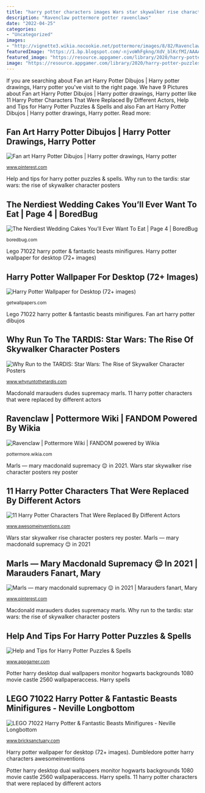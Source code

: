 ```yaml
---
title: "harry potter characters images Wars star skywalker rise character posters rey poster"
description: "Ravenclaw pottermore potter ravenclaws"
date: "2022-04-25"
categories:
- "Uncategorized"
images:
- "http://vignette3.wikia.nocookie.net/pottermore/images/8/82/Ravenclaw_common_room_lrg.png/revision/latest?cb=20130516045339"
featuredImage: "https://1.bp.blogspot.com/-njvoWhFgkng/XdV_blKcfMI/AAAAAAAAfZk/p6BSpj2CHoEGUr4LP1ylMsIahHIENLhOACNcBGAsYHQ/s9999/SW%2BTRoS%2BRey%2Bposter.jpg"
featured_image: "https://resource.appgamer.com/library/2020/harry-potter-puzzles-spells_1.jpg"
image: "https://resource.appgamer.com/library/2020/harry-potter-puzzles-spells_1.jpg"
---
```


If you are searching about Fan art Harry Potter Dibujos | Harry potter drawings, Harry potter you've visit to the right page. We have 9 Pictures about Fan art Harry Potter Dibujos | Harry potter drawings, Harry potter like 11 Harry Potter Characters That Were Replaced By Different Actors, Help and Tips for Harry Potter Puzzles &amp; Spells and also Fan art Harry Potter Dibujos | Harry potter drawings, Harry potter. Read more:

## Fan Art Harry Potter Dibujos | Harry Potter Drawings, Harry Potter

![Fan art Harry Potter Dibujos | Harry potter drawings, Harry potter](https://i.pinimg.com/736x/25/b0/7d/25b07dd5b64c7b42c0866979bd6755de--harry-potter-anime-harry-potter-art.jpg "Harry spells")

<small>www.pinterest.com</small>

Help and tips for harry potter puzzles &amp; spells. Why run to the tardis: star wars: the rise of skywalker character posters

## The Nerdiest Wedding Cakes You’ll Ever Want To Eat | Page 4 | BoredBug

![The Nerdiest Wedding Cakes You’ll Ever Want To Eat | Page 4 | BoredBug](http://boredbug.com/wp-content/uploads/2014/12/gamers.png "Help and tips for harry potter puzzles &amp; spells")

<small>boredbug.com</small>

Lego 71022 harry potter &amp; fantastic beasts minifigures. Harry potter wallpaper for desktop (72+ images)

## Harry Potter Wallpaper For Desktop (72+ Images)

![Harry Potter Wallpaper for Desktop (72+ images)](http://getwallpapers.com/wallpaper/full/2/6/f/135370.jpg "Potter harry desktop dual wallpapers monitor hogwarts backgrounds 1080 movie castle 2560 wallpaperaccess")

<small>getwallpapers.com</small>

Lego 71022 harry potter &amp; fantastic beasts minifigures. Fan art harry potter dibujos

## Why Run To The TARDIS: Star Wars: The Rise Of Skywalker Character Posters

![Why Run to the TARDIS: Star Wars: The Rise of Skywalker Character Posters](https://1.bp.blogspot.com/-njvoWhFgkng/XdV_blKcfMI/AAAAAAAAfZk/p6BSpj2CHoEGUr4LP1ylMsIahHIENLhOACNcBGAsYHQ/s9999/SW%2BTRoS%2BRey%2Bposter.jpg "Help and tips for harry potter puzzles &amp; spells")

<small>www.whyruntothetardis.com</small>

Macdonald marauders dudes supremacy marls. 11 harry potter characters that were replaced by different actors

## Ravenclaw | Pottermore Wiki | FANDOM Powered By Wikia

![Ravenclaw | Pottermore Wiki | FANDOM powered by Wikia](http://vignette3.wikia.nocookie.net/pottermore/images/8/82/Ravenclaw_common_room_lrg.png/revision/latest?cb=20130516045339 "Macdonald marauders dudes supremacy marls")

<small>pottermore.wikia.com</small>

Marls — mary macdonald supremacy 😌 in 2021. Wars star skywalker rise character posters rey poster

## 11 Harry Potter Characters That Were Replaced By Different Actors

![11 Harry Potter Characters That Were Replaced By Different Actors](https://www.awesomeinventions.com/wp-content/uploads/2015/12/dumbledore.jpg "Why run to the tardis: star wars: the rise of skywalker character posters")

<small>www.awesomeinventions.com</small>

Wars star skywalker rise character posters rey poster. Marls — mary macdonald supremacy 😌 in 2021

## Marls — Mary Macdonald Supremacy 😌 In 2021 | Marauders Fanart, Mary

![Marls — mary macdonald supremacy 😌 in 2021 | Marauders fanart, Mary](https://i.pinimg.com/736x/ab/5c/7a/ab5c7a0be31361fb3dd0ddc01227f97f.jpg "Wars star skywalker rise character posters rey poster")

<small>www.pinterest.com</small>

Macdonald marauders dudes supremacy marls. Why run to the tardis: star wars: the rise of skywalker character posters

## Help And Tips For Harry Potter Puzzles &amp; Spells

![Help and Tips for Harry Potter Puzzles &amp; Spells](https://resource.appgamer.com/library/2020/harry-potter-puzzles-spells_1.jpg "Minifigures neville longbottom minifigure voldemort riddle takeabrick hermione klickbricks brickset granger lovegood bricksanctuary minifiguras")

<small>www.appgamer.com</small>

Potter harry desktop dual wallpapers monitor hogwarts backgrounds 1080 movie castle 2560 wallpaperaccess. Harry spells

## LEGO 71022 Harry Potter &amp; Fantastic Beasts Minifigures - Neville Longbottom

![LEGO 71022 Harry Potter &amp; Fantastic Beasts Minifigures - Neville Longbottom](https://www.bricksanctuary.com/image/bricksanctuary/image/data/all_product_images/product-1758/jRpJYK721587984836.jpg "Macdonald marauders dudes supremacy marls")

<small>www.bricksanctuary.com</small>

Harry potter wallpaper for desktop (72+ images). Dumbledore potter harry characters awesomeinventions

Potter harry desktop dual wallpapers monitor hogwarts backgrounds 1080 movie castle 2560 wallpaperaccess. Harry spells. 11 harry potter characters that were replaced by different actors
